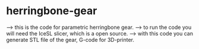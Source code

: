 # herringbone-gear

--> this is the code for parametric herringbone gear.
--> to run the code you will need the IceSL slicer, which is a open source.
--> with this code you can generate STL file of the gear, G-code for 3D-printer.

